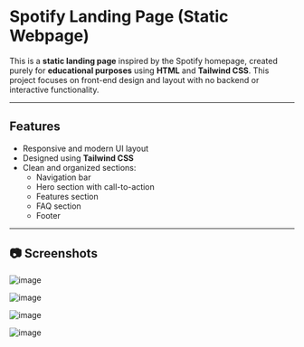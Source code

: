 # Spotify Landing Page (Static Webpage)

This is a **static landing page** inspired by the Spotify homepage, created purely for **educational purposes** using **HTML** and **Tailwind CSS**. 
This project focuses on front-end design and layout with no backend or interactive functionality.

---

## Features

- Responsive and modern UI layout
- Designed using **Tailwind CSS**
- Clean and organized sections:
  - Navigation bar
  - Hero section with call-to-action
  - Features section
  - FAQ section
  - Footer

---

## 📷 Screenshots

![image](https://github.com/user-attachments/assets/28bf53e3-a5d0-43f7-b802-7db57bc955ce)

![image](https://github.com/user-attachments/assets/257fa166-cee0-4876-adc2-c34ccf952fe3)

![image](https://github.com/user-attachments/assets/0f9679d0-3384-4291-a4c5-c8c17c22eb49)

![image](https://github.com/user-attachments/assets/bd3f7bc3-b05c-4741-b995-659b6714b0cc)

